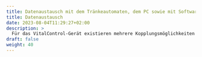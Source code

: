 ```yaml
---
title: Datenaustausch mit dem Tränkeautomaten, dem PC sowie mit Softwarelösungen von Drittfirmen
title: Datenaustausch
date: 2023-08-04T11:29:27+02:00
description: >
  Für das VitalControl-Gerät existieren mehrere Kopplungsmöglichkeiten für den effizienten Datenaustausch mit anderen Hard- und Softwarelösungen.
draft: false
weight: 40
---
```

